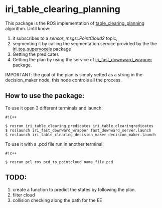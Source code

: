 # iri_table_clearing_planning #

This package is the ROS implementation of [table_clearing_planning](https://bitbucket.org/NicolaCov/table_clearing_planning) algorithm. 
Until know:
1. it subscribes to a *sensor_msgs::PointCloud2* topic,
2. segmenting it by calling the segmentation service provided by the the [iri_tos_supervoxels](https://github.com/NicolaCovallero/iri_tos_supervoxels) package
3. Getting the predicates 
4. Getting the plan by using the service of [iri_fast_downward_wrapper](https://bitbucket.org/NicolaCov/iri_fast_downward_wrapper) package.

IMPORTANT: the goal of the plan is simply setted as a string in the decision_maker node, this node controls all the process.

## How to use the package: ##
To use it open 3 different terminals and launch:

```
#!C++

$ rosrun iri_table_clearing_predicates iri_table_clearingredicates 
$ roslaunch iri_fast_downward_wrapper fast_downward_server.launch 
$ roslaunch iri_table_clearing_decision_maker decision_maker.launch 

```
To use it with a .pcd file run in another terminal:

```
#!c++

$ rosrun pcl_ros pcd_to_pointcloud name_file.pcd 

```


## TODO: ## 
1. create a function to predict the states by following the plan.
2. filter cloud
3. collision checking along the path for the EE
